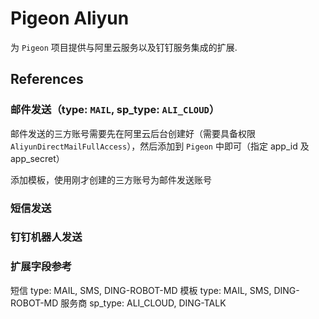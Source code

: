 # Pigeon Aliyun

为 `Pigeon` 项目提供与阿里云服务以及钉钉服务集成的扩展.

## References

### 邮件发送（type: `MAIL`, sp_type: `ALI_CLOUD`）

邮件发送的三方账号需要先在阿里云后台创建好（需要具备权限 `AliyunDirectMailFullAccess`），然后添加到 `Pigeon` 中即可（指定 app_id 及 app_secret）

添加模板，使用刚才创建的三方账号为邮件发送账号

### 短信发送

### 钉钉机器人发送

### 扩展字段参考

短信 type: MAIL, SMS, DING-ROBOT-MD
模板 type: MAIL, SMS, DING-ROBOT-MD
服务商 sp_type: ALI_CLOUD, DING-TALK
